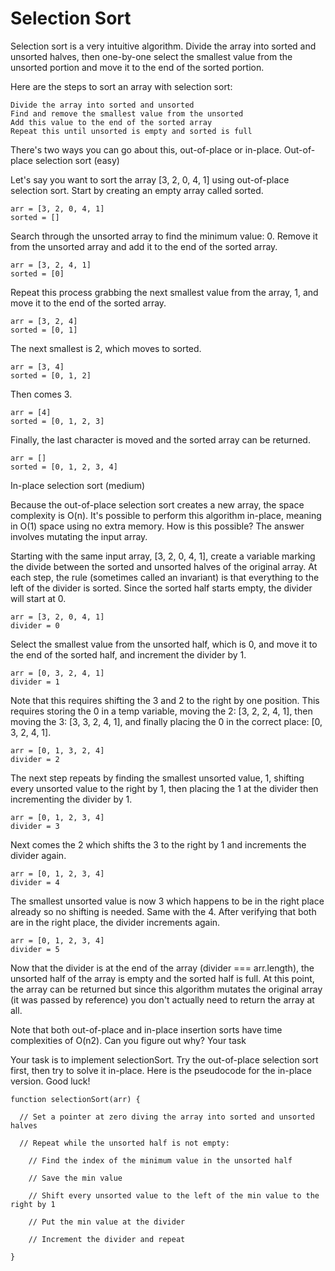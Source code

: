 # Selection Sort

Selection sort is a very intuitive algorithm. Divide the array into sorted and unsorted halves, then one-by-one select the smallest value from the unsorted portion and move it to the end of the sorted portion.

Here are the steps to sort an array with selection sort:

    Divide the array into sorted and unsorted
    Find and remove the smallest value from the unsorted
    Add this value to the end of the sorted array
    Repeat this until unsorted is empty and sorted is full

There's two ways you can go about this, out-of-place or in-place.
Out-of-place selection sort (easy)

Let's say you want to sort the array [3, 2, 0, 4, 1] using out-of-place selection sort. Start by creating an empty array called sorted.

```
arr = [3, 2, 0, 4, 1]
sorted = []
```

Search through the unsorted array to find the minimum value: 0. Remove it from the unsorted array and add it to the end of the sorted array.

```
arr = [3, 2, 4, 1]
sorted = [0]
```

Repeat this process grabbing the next smallest value from the array, 1, and move it to the end of the sorted array.

```
arr = [3, 2, 4]
sorted = [0, 1]
```

The next smallest is 2, which moves to sorted.

```
arr = [3, 4]
sorted = [0, 1, 2]
```

Then comes 3.

```
arr = [4]
sorted = [0, 1, 2, 3]
```

Finally, the last character is moved and the sorted array can be returned.

```
arr = []
sorted = [0, 1, 2, 3, 4]
```

In-place selection sort (medium)

Because the out-of-place selection sort creates a new array, the space complexity is O(n). It's possible to perform this algorithm in-place, meaning in O(1) space using no extra memory. How is this possible? The answer involves mutating the input array.

Starting with the same input array, [3, 2, 0, 4, 1], create a variable marking the divide between the sorted and unsorted halves of the original array. At each step, the rule (sometimes called an invariant) is that everything to the left of the divider is sorted. Since the sorted half starts empty, the divider will start at 0.

```
arr = [3, 2, 0, 4, 1]
divider = 0
```

Select the smallest value from the unsorted half, which is 0, and move it to the end of the sorted half, and increment the divider by 1.

```
arr = [0, 3, 2, 4, 1]
divider = 1
```

Note that this requires shifting the 3 and 2 to the right by one position. This requires storing the 0 in a temp variable, moving the 2: [3, 2, 2, 4, 1], then moving the 3: [3, 3, 2, 4, 1], and finally placing the 0 in the correct place: [0, 3, 2, 4, 1].

```
arr = [0, 1, 3, 2, 4]
divider = 2
```

The next step repeats by finding the smallest unsorted value, 1, shifting every unsorted value to the right by 1, then placing the 1 at the divider then incrementing the divider by 1.

```
arr = [0, 1, 2, 3, 4]
divider = 3
```

Next comes the 2 which shifts the 3 to the right by 1 and increments the divider again.

```
arr = [0, 1, 2, 3, 4]
divider = 4
```

The smallest unsorted value is now 3 which happens to be in the right place already so no shifting is needed. Same with the 4. After verifying that both are in the right place, the divider increments again.

```
arr = [0, 1, 2, 3, 4]
divider = 5
```

Now that the divider is at the end of the array (divider === arr.length), the unsorted half of the array is empty and the sorted half is full. At this point, the array can be returned but since this algorithm mutates the original array (it was passed by reference) you don't actually need to return the array at all.

Note that both out-of-place and in-place insertion sorts have time complexities of O(n2). Can you figure out why?
Your task

Your task is to implement selectionSort. Try the out-of-place selection sort first, then try to solve it in-place. Here is the pseudocode for the in-place version. Good luck!

```
function selectionSort(arr) {

  // Set a pointer at zero diving the array into sorted and unsorted halves

  // Repeat while the unsorted half is not empty:

    // Find the index of the minimum value in the unsorted half

    // Save the min value

    // Shift every unsorted value to the left of the min value to the right by 1

    // Put the min value at the divider

    // Increment the divider and repeat

}
```
